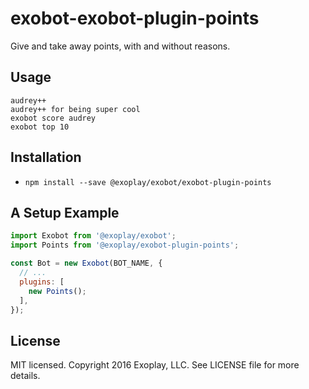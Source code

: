 # exobot-exobot-plugin-points

Give and take away points, with and without reasons.

## Usage

```
audrey++
audrey++ for being super cool
exobot score audrey
exobot top 10
```

## Installation

* `npm install --save @exoplay/exobot/exobot-plugin-points`

## A Setup Example

```javascript
import Exobot from '@exoplay/exobot';
import Points from '@exoplay/exobot-plugin-points';

const Bot = new Exobot(BOT_NAME, {
  // ...
  plugins: [
    new Points();
  ],
});
```

## License

MIT licensed. Copyright 2016 Exoplay, LLC. See LICENSE file for more details.
